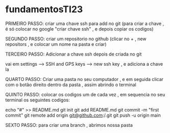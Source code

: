 # fundamentosTI23


PRIMEIRO PASSO:
criar uma chave ssh para add no git  (para criar a chave , é só colocar no google "criar chave ssh" , e depois copiar os codigos)


SEGUNDO PASSO:
criar um repositorio no github (clicar no +  , new repositors , e colocar um nome na pasta e criar)

TERCEIRO PASSO:
Adicionar a chave ssh depois de criada no git

vai em settings --> SSH and GPS keys --> new ssh key , e adiciona a chave la

QUARTO PASSO:
Criar uma pasta no seu computador , e em seguida clicar com o botão direito dentro da pasta , assim abrindo o terminal

QUINTO PASSO:
colocar os codigos um de cada vez , em sequencia no seu terminal
os seguintes codigos:

echo "#<NOME DE USUARIO DA SUA CONTA DO GIT>" >> README.md
git init
git add README.md
git commit -m "first commit"
git remote add origin git@github.com:<SEU NOME DE LOGIN>/<NOME DO REPOSITORIO>.git
git push -u origin main

SEXTO PASSO:
para criar uma branch , abrimos nossa pasta 
